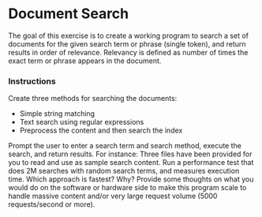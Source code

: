 # Document Search
The goal of this exercise is to create a working program to search a set of documents for the given search term or phrase (single token), and return results in order of relevance. Relevancy is defined as number of times the exact term or phrase appears in the document.

### Instructions
Create three methods for searching the documents:
- Simple string matching
- Text search using regular expressions
- Preprocess the content and then search the index

Prompt the user to enter a search term and search method, execute the search, and return results. For instance:
Three files have been provided for you to read and use as sample search content.
Run a performance test that does 2M searches with random search terms, and measures execution time. Which approach is fastest? Why?
Provide some thoughts on what you would do on the software or hardware side to make this program scale to handle massive content and/or very large request volume (5000 requests/second or more).
